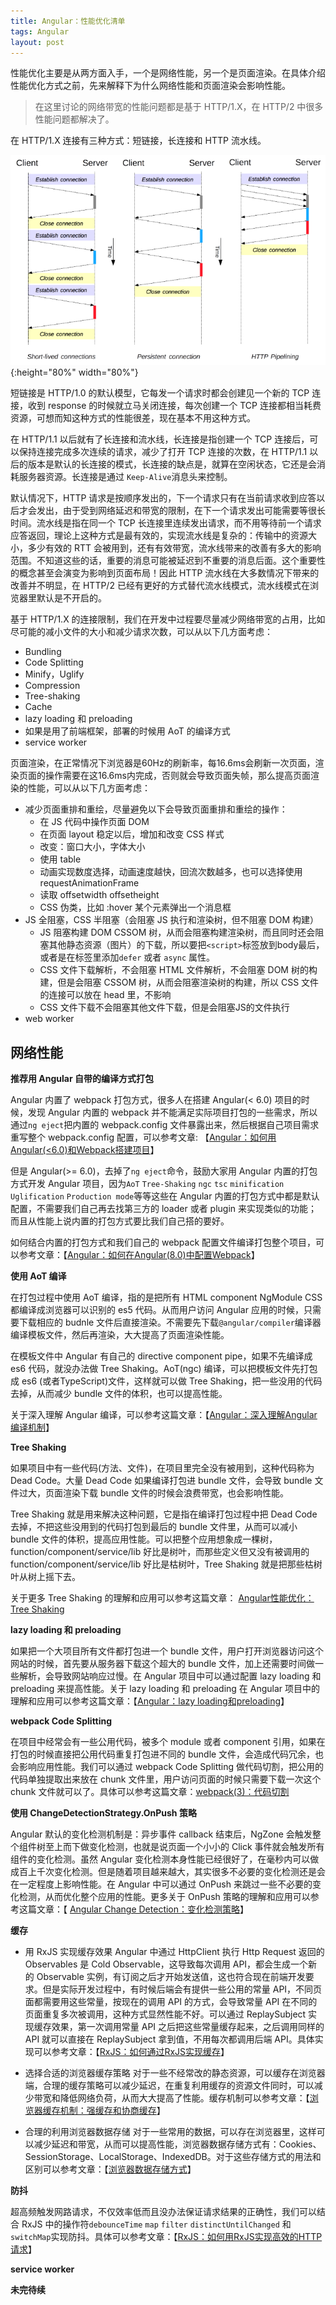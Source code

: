 ```yaml
---
title: Angular：性能优化清单
tags: Angular
layout: post
---
```


性能优化主要是从两方面入手，一个是网络性能，另一个是页面渲染。在具体介绍性能优化方式之前，先来解释下为什么网络性能和页面渲染会影响性能。

<blockquote>
<p>
在这里讨论的网络带宽的性能问题都是基于 HTTP/1.X，在 HTTP/2 中很多性能问题都解决了。
</p>
</blockquote>


在 HTTP/1.X 连接有三种方式：短链接，长连接和 HTTP 流水线。

![angular-performance](/assets/images/posts/angular/angular-performance01.png){:height="80%" width="80%"}

短链接是 HTTP/1.0 的默认模型，它每发一个请求时都会创建见一个新的 TCP 连接，收到 response 的时候就立马关闭连接，每次创建一个 TCP 连接都相当耗费资源，可想而知这种方式的性能很差，现在基本不用这种方式。


在 HTTP/1.1 以后就有了长连接和流水线，长连接是指创建一个 TCP 连接后，可以保持连接完成多次连续的请求，减少了打开 TCP 连接的次数，在 HTTP/1.1 以后的版本是默认的长连接的模式，长连接的缺点是，就算在空闲状态，它还是会消耗服务器资源。长连接是通过 ```Keep-Alive```消息头来控制。


默认情况下，HTTP 请求是按顺序发出的，下一个请求只有在当前请求收到应答以后才会发出，由于受到网络延迟和带宽的限制，在下一个请求发出可能需要等很长时间。流水线是指在同一个 TCP 长连接里连续发出请求，而不用等待前一个请求应答返回，理论上这种方式是最有效的，实现流水线是复杂的：传输中的资源大小，多少有效的 RTT 会被用到，还有有效带宽，流水线带来的改善有多大的影响范围。不知道这些的话，重要的消息可能被延迟到不重要的消息后面。这个重要性的概念甚至会演变为影响到页面布局！因此 HTTP 流水线在大多数情况下带来的改善并不明显，在 HTTP/2 已经有更好的方式替代流水线模式，流水线模式在浏览器里默认是不开启的。

基于 HTTP/1.X 的连接限制，我们在开发中过程要尽量减少网络带宽的占用，比如尽可能的减小文件的大小和减少请求次数，可以从以下几方面考虑：
- Bundling
- Code Splitting
- Minify，Uglify
- Compression
- Tree-shaking 
- Cache
- lazy loading 和 preloading
- 如果是用了前端框架，部署的时候用 AoT 的编译方式
- service worker


页面渲染，在正常情况下浏览器是60Hz的刷新率，每16.6ms会刷新一次页面，渲染页面的操作需要在这16.6ms内完成，否则就会导致页面失帧，那么提高页面渲染的性能，可以从以下几方面考虑：
- 减少页面重排和重绘，尽量避免以下会导致页面重排和重绘的操作：
   - 在 JS 代码中操作页面 DOM
   - 在页面 layout 稳定以后，增加和改变 CSS 样式
   - 改变：窗口大小，字体大小
   - 使用 table
   - 动画实现数度选择，动画速度越快，回流次数越多，也可以选择使用 requestAnimationFrame
   - 读取 offsetwidth offsetheight
   - CSS 伪类，比如 :hover 某个元素弹出一个消息框
- JS 全阻塞，CSS 半阻塞（会阻塞 JS 执行和渲染树，但不阻塞 DOM 构建）
   - JS 阻塞构建 DOM CSSOM 树，从而会阻塞构建渲染树，而且同时还会阻塞其他静态资源（图片）的下载，所以要把```<script>```标签放到body最后，或者是在标签里添加```defer``` 或者 ```async``` 属性。
   - CSS 文件下载解析，不会阻塞 HTML 文件解析，不会阻塞 DOM 树的构建，但是会阻塞 CSSOM 树，从而会阻塞渲染树的构建，所以 CSS 文件的连接可以放在 head 里，不影响
   - CSS 文件下载不会阻塞其他文件下载，但是会阻塞JS的文件执行
- web worker

## 网络性能

**推荐用 Angular 自带的编译方式打包**

Angular 内置了 webpack 打包方式，很多人在搭建 Angular(< 6.0) 项目的时候，发现 Angular 内置的 webpack 并不能满足实际项目打包的一些需求，所以通过```ng eject```把内置的 webpack.config 文件暴露出来，然后根据自己项目需求重写整个 webpack.config 配置，可以参考文章: 【[Angular：如何用Angular(<6.0)和Webpack搭建项目](https://limeii.github.io/2018/09/angular-webpack/)】


但是 Angular(>= 6.0)，去掉了```ng eject```命令，鼓励大家用 Angular 内置的打包方式开发 Angular 项目，因为```AoT``` ```Tree-Shaking``` ```ngc``` ```tsc``` ```minification``` ```Uglification``` ```Production mode```等等这些在 Angular 内置的打包方式中都是默认配置，不需要我们自己再去找第三方的 loader 或者 plugin 来实现类似的功能；而且从性能上说内置的打包方式要比我们自己搭的要好。


如何结合内置的打包方式和我们自己的 webpack 配置文件编译打包整个项目，可以参考文章：【[Angular：如何在Angular(8.0)中配置Webpack](https://limeii.github.io/2019/08/angular-customize-webpack/)】


**使用 AoT 编译**

在打包过程中使用 AoT 编译，指的是把所有 HTML component NgModule CSS 都编译成浏览器可以识别的 es5 代码。从而用户访问 Angular 应用的时候，只需要下载相应的 budnle 文件后直接渲染。不需要先下载```@angular/compiler```编译器编译模板文件，然后再渲染，大大提高了页面渲染性能。


在模板文件中 Angular 有自己的 directive component pipe，如果不先编译成 es6 代码，就没办法做 Tree Shaking。AoT(ngc) 编译，可以把模板文件先打包成 es6 (或者TypeScript)文件，这样就可以做 Tree Shaking，把一些没用的代码去掉，从而减少 bundle 文件的体积，也可以提高性能。


关于深入理解 Angular 编译，可以参考这篇文章：【[Angular：深入理解Angular编译机制](https://limeii.github.io/2019/08/angular-compiler/)】


**Tree Shaking**

如果项目中有一些代码(方法、文件)，在项目里完全没有被用到，这种代码称为 Dead Code。大量 Dead Code 如果编译打包进 bundle 文件，会导致 bundle 文件过大，页面渲染下载 bundle 文件的时候会浪费带宽，也会影响性能。


Tree Shaking 就是用来解决这种问题，它是指在编译打包过程中把 Dead Code 去掉，不把这些没用到的代码打包到最后的 bundle 文件里，从而可以减小 bundle 文件的体积，提高应用性能。可以把整个应用想象成一棵树，function/component/service/lib 好比是树叶，而那些定义但又没有被调用的 function/component/service/lib 好比是枯树叶，Tree Shaking 就是把那些枯树叶从树上摇下去。


关于更多 Tree Shaking 的理解和应用可以参考这篇文章： [Angular性能优化：Tree Shaking](https://limeii.github.io/2019/08/angular-tree-shaking/)


**lazy loading 和 preloading**

如果把一个大项目所有文件都打包进一个 bundle 文件，用户打开浏览器访问这个网站的时候，首先要从服务器下载这个超大的 bundle 文件，加上还需要时间做一些解析，会导致网站响应过慢。在 Angular 项目中可以通过配置 lazy loading 和 preloading 来提高性能。关于 lazy loading 和 preloading 在 Angular 项目中的理解和应用可以参考这篇文章：【[Angular：lazy loading和preloading](https://limeii.github.io/2018/09/angular-lazy-loading/)】


**webpack Code Splitting**

在项目中经常会有一些公用代码，被多个 module 或者 component 引用，如果在打包的时候直接把公用代码重复打包进不同的 bundle 文件，会造成代码冗余，也会影响应用性能。我们可以通过 webpack Code Splitting 做代码切割，把公用的代码单独提取出来放在 chunk 文件里，用户访问页面的时候只需要下载一次这个 chunk 文件就可以了。具体可以参考这篇文章：[webpack(3)：代码切割](https://limeii.github.io/2018/10/webpack-code-splitting/)


**使用 ChangeDetectionStrategy.OnPush 策略**

Angular 默认的变化检测机制是：异步事件 callback 结束后，NgZone 会触发整个组件树至上而下做变化检测，也就是说页面一个小小的 Click 事件就会触发所有组件的变化检测。虽然 Angular 变化检测本身性能已经很好了，在毫秒内可以做成百上千次变化检测。但是随着项目越来越大，其实很多不必要的变化检测还是会在一定程度上影响性能。在 Angular 中可以通过 OnPush 来跳过一些不必要的变化检测，从而优化整个应用的性能。更多关于 OnPush 策略的理解和应用可以参考这篇文章：【 [Angular Change Detection：变化检测策略](https://limeii.github.io/2019/06/angular-changeDetectionStrategy-OnPush/)】


**缓存**

- 用 RxJS 实现缓存效果
Angular 中通过 HttpClient 执行 Http Request 返回的 Observables 是 Cold Observable，这导致每次调用 API，都会生成一个新的 Observable 实例，有订阅之后才开始发送值，这也符合现在前端开发要求。但是实际开发过程中，有时候后端会有提供一些公用的常量 API，不同页面都需要用这些常量，按现在的调用 API 的方式，会导致常量 API 在不同的页面重复多次被调用，这种方式显然性能不好。可以通过 ReplaySubject 实现缓存效果，第一次调用常量 API 之后把这些常量缓存起来，之后调用同样的 API 就可以直接在 ReplaySubject 拿到值，不用每次都调用后端 API。具体实现可以参考文章：【[RxJS：如何通过RxJS实现缓存](https://limeii.github.io/2019/08/rxjs-caching/)】

- 选择合适的浏览器缓存策略
对于一些不经常改的静态资源，可以缓存在浏览器端，合理的缓存策略可以减少延迟，在重复利用缓存的资源文件同时，可以减少带宽和降低网络负荷，从而大大提高了性能。缓存机制可以参考文章：【[浏览器缓存机制：强缓存和协商缓存](https://limeii.github.io/2018/11/web-cache/)】

- 合理的利用浏览器数据存储
对于一些常用的数据，可以存在浏览器里，这样可以减少延迟和带宽，从而可以提高性能，浏览器数据存储方式有：Cookies、SessionStorage、LocalStorage、IndexedDB。对于这些存储方式的用法和区别可以参考文章：【[浏览器数据存储方式](https://limeii.github.io/2018/11/web-storage/)】

**防抖**

超高频触发网路请求，不仅效率低而且没办法保证请求结果的正确性，我们可以结合 RxJS 中的操作符```debounceTime``` ```map```  ```filter```  ```distinctUntilChanged``` 和```switchMap```实现防抖。具体可以参考文章：【[RxJS：如何用RxJS实现高效的HTTP请求](https://limeii.github.io/2019/08/rxjs-searchable-input/)】

**service worker**


**未完待续**
